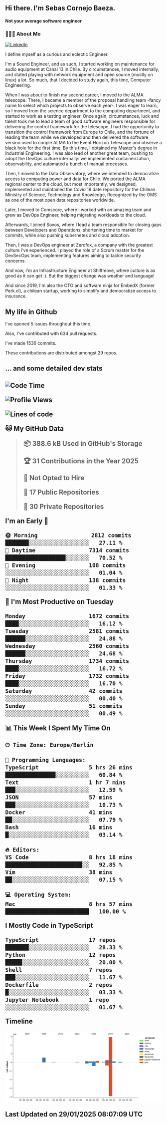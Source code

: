 <h2> Hi there.  I'm Sebas Cornejo Baeza.</h2>
<h4> Not your average software engineer</h4>
<h3> 👨🏻‍💻 About Me </h3>
<a href="http://linkedin.com/in/sebastian-cornejo-baeza/"><img alt="LinkedIn" src="https://img.shields.io/badge/Sebas%20Cornejo%20-informational?style=appveyor&logo=linkedin"></a>


I define myself as a curious and eclectic Engineer.

I'm a Sound Engineer, and as such, I started working on maintenance for audio equipment at Canal 13 in Chile.
By circumstances, I moved internally, and stated playing with network equipment and open source (mostly on linux) 
a lot. So much, that I decided to study again, this time, Computer Engineering.

When I was about to finish my second career, I moved to the ALMA telescope. There, I became a member of the proposal handling team
-fancy name to select which projects to observe each year-. 
I was eager to learn, so I moved from the science department to the computing department, and started to work as 
a testing engineer. Once again, circumstances, luck and talent took me to lead a team of good software engineers 
responsible for delivering the control framework for the telescope. I had the opportunity to transition the control framework from
Europe to Chile, and the fortune of leading the team while we developed and then delivered the software
version used to couple ALMA to the Event Horizon Telescope and observe a black hole for the first time.
By this time, I obtained my Master's degree in Industrial Engineering.
I was also lead of another great team, pushing to adopt the DevOps culture internally: we implemented containerization, observability, and automated a bunch of manual processes.

Then, I moved to the Data Observatory, where we intended to democratize access to computing power
and data for Chile. We ported the ALMA regional center to the cloud, but most importantly, we designed, implemented
and maintained the Covid 19 date repository for the Chilean Ministry of Science, Technology and Knowledge, Recognized by the OMS as one of the most open
data repositories worldwide.

Later, I moved to Comscore, where I worked with an amazing team and grew as DevOps Engineer, helping migrating workloads to the cloud.

Afterwards, I joined Sovos, where I lead a team responsible for closing gaps between Developers and Operations, shortening time to market for commits, while
also pushing kubernetes and cloud adoption.

Then, I was a DevOps engineer at Zerofox, a company with the greatest culture I've experienced. I played the role of a Scrum master for the DevSecOps team,
implementing features aiming to tackle security concerns.

And now, I'm an Infrastructure Engineer at Shiftmove, where culture is as good as it can get :). But the biggest change was weather and language!
 
And since 2019, I'm also the CTO and software ninja for EmbedX (former Perk.cl), a chilean startup, working to simplify and democratize access to insurance.

<h2> My life in Github </h2>

I've opened 5 issues throughout this time.

Also, I've contributed with 634 pull requests.

I've made 1536 commits.

These contributions are distributed amongst 29 repos.

<h2>... and some detailed dev stats<h2>

<!--START_SECTION:waka-->
![Code Time](http://img.shields.io/badge/Code%20Time-997%20hrs%2022%20mins-blue)

![Profile Views](http://img.shields.io/badge/Profile%20Views-0-blue)

![Lines of code](https://img.shields.io/badge/From%20Hello%20World%20I%27ve%20Written-4.3%20million%20lines%20of%20code-blue)

**🐱 My GitHub Data** 

> 📦 388.6 kB Used in GitHub's Storage 
 > 
> 🏆 31 Contributions in the Year 2025
 > 
> 🚫 Not Opted to Hire
 > 
> 📜 17 Public Repositories 
 > 
> 🔑 30 Private Repositories 
 > 
**I'm an Early 🐤** 

```text
🌞 Morning                2812 commits        ███████░░░░░░░░░░░░░░░░░░   27.11 % 
🌆 Daytime                7314 commits        ██████████████████░░░░░░░   70.52 % 
🌃 Evening                108 commits         ░░░░░░░░░░░░░░░░░░░░░░░░░   01.04 % 
🌙 Night                  138 commits         ░░░░░░░░░░░░░░░░░░░░░░░░░   01.33 % 
```
📅 **I'm Most Productive on Tuesday** 

```text
Monday                   1672 commits        ████░░░░░░░░░░░░░░░░░░░░░   16.12 % 
Tuesday                  2581 commits        ██████░░░░░░░░░░░░░░░░░░░   24.88 % 
Wednesday                2560 commits        ██████░░░░░░░░░░░░░░░░░░░   24.68 % 
Thursday                 1734 commits        ████░░░░░░░░░░░░░░░░░░░░░   16.72 % 
Friday                   1732 commits        ████░░░░░░░░░░░░░░░░░░░░░   16.70 % 
Saturday                 42 commits          ░░░░░░░░░░░░░░░░░░░░░░░░░   00.40 % 
Sunday                   51 commits          ░░░░░░░░░░░░░░░░░░░░░░░░░   00.49 % 
```


📊 **This Week I Spent My Time On** 

```text
🕑︎ Time Zone: Europe/Berlin

💬 Programming Languages: 
TypeScript               5 hrs 26 mins       ███████████████░░░░░░░░░░   60.84 % 
Text                     1 hr 7 mins         ███░░░░░░░░░░░░░░░░░░░░░░   12.59 % 
JSON                     57 mins             ███░░░░░░░░░░░░░░░░░░░░░░   10.73 % 
Docker                   41 mins             ██░░░░░░░░░░░░░░░░░░░░░░░   07.79 % 
Bash                     16 mins             █░░░░░░░░░░░░░░░░░░░░░░░░   03.14 % 

🔥 Editors: 
VS Code                  8 hrs 18 mins       ███████████████████████░░   92.85 % 
Vim                      38 mins             ██░░░░░░░░░░░░░░░░░░░░░░░   07.15 % 

💻 Operating System: 
Mac                      8 hrs 57 mins       █████████████████████████   100.00 % 
```

**I Mostly Code in TypeScript** 

```text
TypeScript               17 repos            ███████░░░░░░░░░░░░░░░░░░   28.33 % 
Python                   12 repos            █████░░░░░░░░░░░░░░░░░░░░   20.00 % 
Shell                    7 repos             ███░░░░░░░░░░░░░░░░░░░░░░   11.67 % 
Dockerfile               2 repos             █░░░░░░░░░░░░░░░░░░░░░░░░   03.33 % 
Jupyter Notebook         1 repo              ░░░░░░░░░░░░░░░░░░░░░░░░░   01.67 % 
```



**Timeline**

![Lines of Code chart](https://raw.githubusercontent.com/scornejob/scornejob/master/assets/bar_graph.png)


 Last Updated on 29/01/2025 08:07:09 UTC
<!--END_SECTION:waka-->
